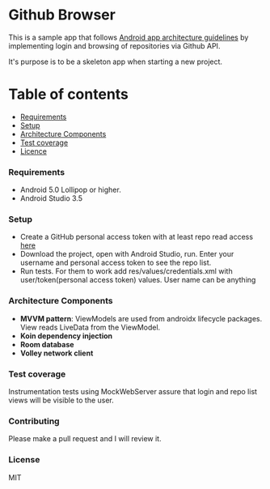 # Github Browser

This is a sample app that follows [Android app architecture guidelines](https://developer.android.com/jetpack/docs/guide) 
by implementing login and browsing of repositories via Github API.

It's purpose is to be a skeleton app when starting a new project.

# Table of contents

* [Requirements](#requirements)
* [Setup](#setup)
* [Architecture Components](#architecture)
* [Test coverage](#testcoverage)
* [Licence](#Licence)

### Requirements

* Android 5.0 Lollipop or higher.
* Android Studio 3.5 

### Setup

* Create a GitHub personal access token with at least repo read access [here](https://github.com/settings/tokens/) 
* Download the project, open with Android Studio, run. Enter your username and personal access token to see the repo list.
* Run tests. For them to work add res/values/credentials.xml with user/token(personal access token) values. User name can
be anything

### Architecture Components

* **MVVM pattern**: ViewModels are used from androidx lifecycle packages. View reads LiveData from the ViewModel.
* **Koin dependency injection**
* **Room database**
* **Volley network client**

### Test coverage

Instrumentation tests using MockWebServer assure that login and repo list views will be visible to the user.

### Contributing

Please make a pull request and I will review it.

### License

MIT